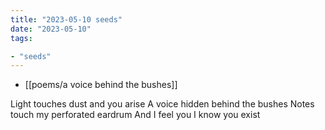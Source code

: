 ```yaml
---
title: "2023-05-10 seeds"
date: "2023-05-10"
tags:

- "seeds"
---
```


- [[poems/a voice behind the bushes]]

Light touches dust and you arise
A voice hidden behind the bushes
Notes touch my perforated eardrum
And I feel you
I know you exist